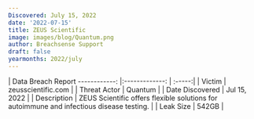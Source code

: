```yaml
---
Discovered: July 15, 2022
date: '2022-07-15'
title: ZEUS Scientific
image: images/blog/Quantum.png
author: Breachsense Support
draft: false
yearmonths: 2022/july
---
```



| Data Breach Report
------------:     |:-------------:    | :-----:|
| Victim      | zeusscientific.com      | 
| Threat Actor      | Quantum      | 
| Date Discovered      | Jul 15, 2022      | 
| Description      | ZEUS Scientific offers flexible solutions for autoimmune and infectious disease testing.      | 
| Leak Size      | 542GB      | 


